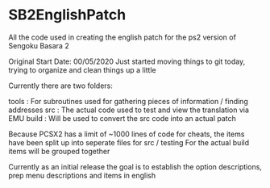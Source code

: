 # SB2EnglishPatch
All the code used in creating the english patch for the ps2 version of Sengoku Basara 2

Original Start Date: 00/05/2020
Just started moving things to git today, trying to organize and clean things up a little

Currently there are two folders:

tools	:	For subroutines used for gathering pieces of information / finding addresses
src		:	The actual code used to test and view the translation via EMU
build	:	Will be used to convert the src code into an actual patch

Because PCSX2 has a limit of ~1000 lines of code for cheats, the items have been split up into seperate files for src / testing
For the actual build items will be grouped together

Currently as an initial release the goal is to establish the option descriptions, prep menu descriptions and items in english
